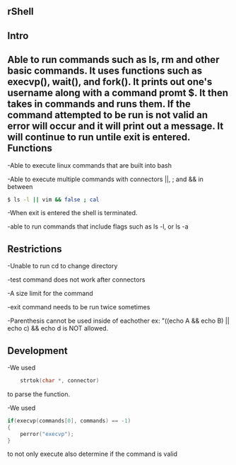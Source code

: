 rShell
------
Intro
------
Able to run commands such as ls, rm and other basic commands. It uses functions
such as execvp(), wait(), and fork(). It prints out one's username along with a
command promt $. It then takes in commands and runs them. If the command 
attempted to be run is not valid an error will occur and it will print out a 
message. It will continue to run untile exit is entered. 
Functions
---------
-Able to execute linux commands that are built into bash

-Able to execute multiple commands with connectors ||, ; and && in between

```sh
$ ls -l || vim && false ; cal
```

-When exit is entered the shell is terminated.

-able to run commands that include flags such as ls -l, or ls -a

Restrictions
------------
-Unable to run cd to change directory

-test command does not work after connectors

-A size limit for the command

-exit command needs to be run twice sometimes

-Parenthesis cannot be used inside of eachother ex: "((echo A && echo B) || echo c) && echo d is NOT allowed.

Development
------------
-We used
```c++
    strtok(char *, connector)
```

to parse the function.

-We used

```c++
if(execvp(commands[0], commands) == -1)
{
	perror("execvp");
}
```
to not only execute also determine if the command is valid
